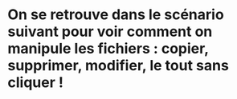 # On se retrouve dans le scénario suivant pour voir comment on manipule les fichiers : copier, supprimer, modifier, le tout sans cliquer ! 
